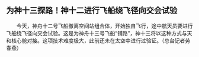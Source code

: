 ## 为神十三探路！神十二进行飞船绕飞径向交会试验
　　今天，神舟十二号飞船撤离空间站组合体，开始独自飞行，途中航天员要进行飞船绕飞径向交会试验。这是为神舟十三号飞船“铺路”，神十三将以这种方式与天和核心舱对接。这项技术难度极大，此前还未在太空中进行过验证。（总台记者劳春燕）

